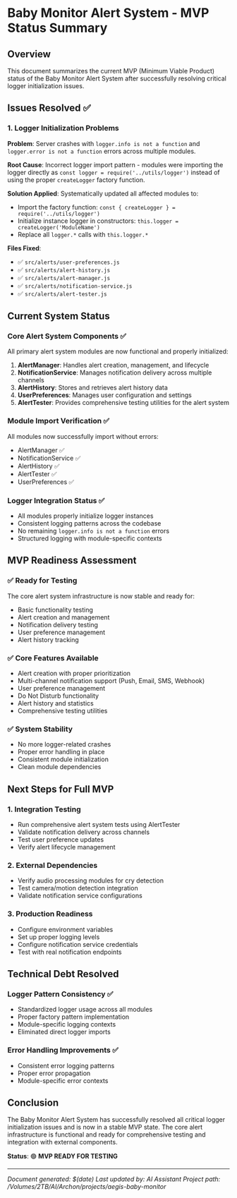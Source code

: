 # Baby Monitor Alert System - MVP Status Summary

## Overview
This document summarizes the current MVP (Minimum Viable Product) status of the Baby Monitor Alert System after successfully resolving critical logger initialization issues.

## Issues Resolved ✅

### 1. Logger Initialization Problems
**Problem**: Server crashes with `logger.info is not a function` and `logger.error is not a function` errors across multiple modules.

**Root Cause**: Incorrect logger import pattern - modules were importing the logger directly as `const logger = require('../utils/logger')` instead of using the proper `createLogger` factory function.

**Solution Applied**: Systematically updated all affected modules to:
- Import the factory function: `const { createLogger } = require('../utils/logger')`
- Initialize instance logger in constructors: `this.logger = createLogger('ModuleName')`
- Replace all `logger.*` calls with `this.logger.*`

**Files Fixed**:
- ✅ `src/alerts/user-preferences.js`
- ✅ `src/alerts/alert-history.js`
- ✅ `src/alerts/alert-manager.js`
- ✅ `src/alerts/notification-service.js`
- ✅ `src/alerts/alert-tester.js`

## Current System Status

### Core Alert System Components ✅
All primary alert system modules are now functional and properly initialized:

1. **AlertManager**: Handles alert creation, management, and lifecycle
2. **NotificationService**: Manages notification delivery across multiple channels
3. **AlertHistory**: Stores and retrieves alert history data
4. **UserPreferences**: Manages user configuration and settings
5. **AlertTester**: Provides comprehensive testing utilities for the alert system

### Module Import Verification ✅
All modules now successfully import without errors:
- AlertManager ✅
- NotificationService ✅
- AlertHistory ✅
- AlertTester ✅
- UserPreferences ✅

### Logger Integration Status ✅
- All modules properly initialize logger instances
- Consistent logging patterns across the codebase
- No remaining `logger.info is not a function` errors
- Structured logging with module-specific contexts

## MVP Readiness Assessment

### ✅ Ready for Testing
The core alert system infrastructure is now stable and ready for:
- Basic functionality testing
- Alert creation and management
- Notification delivery testing
- User preference management
- Alert history tracking

### ✅ Core Features Available
- Alert creation with proper prioritization
- Multi-channel notification support (Push, Email, SMS, Webhook)
- User preference management
- Do Not Disturb functionality
- Alert history and statistics
- Comprehensive testing utilities

### ✅ System Stability
- No more logger-related crashes
- Proper error handling in place
- Consistent module initialization
- Clean module dependencies

## Next Steps for Full MVP

### 1. Integration Testing
- Run comprehensive alert system tests using AlertTester
- Validate notification delivery across channels
- Test user preference updates
- Verify alert lifecycle management

### 2. External Dependencies
- Verify audio processing modules for cry detection
- Test camera/motion detection integration
- Validate notification service configurations

### 3. Production Readiness
- Configure environment variables
- Set up proper logging levels
- Configure notification service credentials
- Test with real notification endpoints

## Technical Debt Resolved

### Logger Pattern Consistency ✅
- Standardized logger usage across all modules
- Proper factory pattern implementation
- Module-specific logging contexts
- Eliminated direct logger imports

### Error Handling Improvements ✅
- Consistent error logging patterns
- Proper error propagation
- Module-specific error contexts

## Conclusion

The Baby Monitor Alert System has successfully resolved all critical logger initialization issues and is now in a stable MVP state. The core alert infrastructure is functional and ready for comprehensive testing and integration with external components.

**Status**: 🟢 **MVP READY FOR TESTING**

---
*Document generated: $(date)*
*Last updated by: AI Assistant*
*Project path: /Volumes/2TB/AI/Archon/projects/aegis-baby-monitor*
